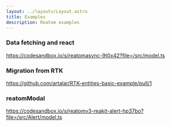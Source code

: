 ```yaml
---
layout: ../layouts/Layout.astro
title: Examples
description: Reatom examples
---
```


### Data fetching and react

https://codesandbox.io/s/reatomasync-9t0x42?file=/src/model.ts

### Migration from RTK

https://github.com/artalar/RTK-entities-basic-example/pull/1

### reatomModal

https://codesandbox.io/s/reatomv3-reakit-alert-hp37bo?file=/src/Alert/model.ts
